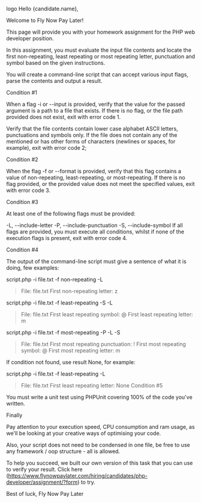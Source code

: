 logo
Hello {candidate.name},

Welcome to Fly Now Pay Later!

This page will provide you with your homework assignment for the PHP web developer position.

In this assignment, you must evaluate the input file contents and locate the first non-repeating, least repeating or most repeating letter, punctuation and symbol based on the given instructions.

You will create a command-line script that can accept various input flags, parse the contents and output a result.

Condition #1

When a flag -i or --input is provided, verify that the value for the passed argument is a path to a file that exists. If there is no flag, or the file path provided does not exist, exit with error code 1.

Verify that the file contents contain lower case alphabet ASCII letters, punctuations and symbols only. If the file does not contain any of the mentioned or has other forms of characters (newlines or spaces, for example), exit with error code 2;

Condition #2

When the flag -f or --format is provided, verify that this flag contains a value of non-repeating, least-repeating, or most-repeating. If there is no flag provided, or the provided value does not meet the specified values, exit with error code 3.

Condition #3

At least one of the following flags must be provided:

-L, --include-letter
-P, --include-punctuation
-S, --include-symbol
If all flags are provided, you must execute all conditions, whilst if none of the execution flags is present, exit with error code 4.

Condition #4

The output of the command-line script must give a sentence of what it is doing, few examples:

script.php -i file.txt -f non-repeating -L
> File: file.txt
> First non-repeating letter: z

script.php -i file.txt -f least-repeating -S -L
> File: file.txt
> First least repeating symbol: @
> First least repeating letter: m

script.php -i file.txt -f most-repeating -P -L -S
> File: file.txt
> First most repeating punctuation: !
> First most repeating symbol: @
> First most repeating letter: m

If condition not found, use result None, for example:

script.php -i file.txt -f least-repeating -L
> File: file.txt
> First least repeating letter: None
Condition #5

You must write a unit test using PHPUnit covering 100% of the code you've written.

Finally

Pay attention to your execution speed, CPU consumption and ram usage, as we'll be looking at your creative ways of optimising your code.

Also, your script does not need to be condensed in one file, be free to use any framework / oop structure - all is allowed.

To help you succeed, we built our own version of this task that you can use to verify your result. Click here (https://www.flynowpaylater.com/hiring/candidates/php-developer/assignment/?form) to try.

Best of luck,
Fly Now Pay Later
